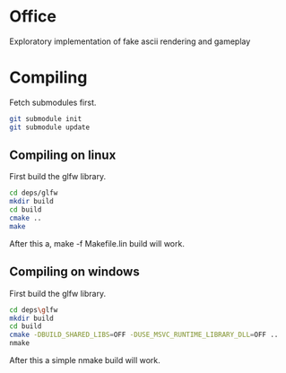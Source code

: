 Office
===
Exploratory implementation of fake ascii rendering and gameplay

# Compiling
Fetch submodules first.
```bash
git submodule init
git submodule update
```

## Compiling on linux
First build the glfw library.
```bash
cd deps/glfw
mkdir build
cd build
cmake ..
make
```
After this a, make -f Makefile.lin build will work.

## Compiling on windows
First build the glfw library.
```bash
cd deps\glfw
mkdir build
cd build
cmake -DBUILD_SHARED_LIBS=OFF -DUSE_MSVC_RUNTIME_LIBRARY_DLL=OFF ..
nmake
```
After this a simple nmake build will work.
